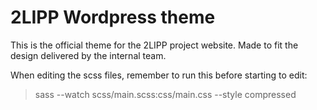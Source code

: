 # 2LIPP Wordpress theme
This is the official theme for the 2LIPP project website. Made to fit the design delivered by the internal team.

When editing the scss files, remember to run this before starting to edit:
> sass --watch scss/main.scss:css/main.css --style compressed
